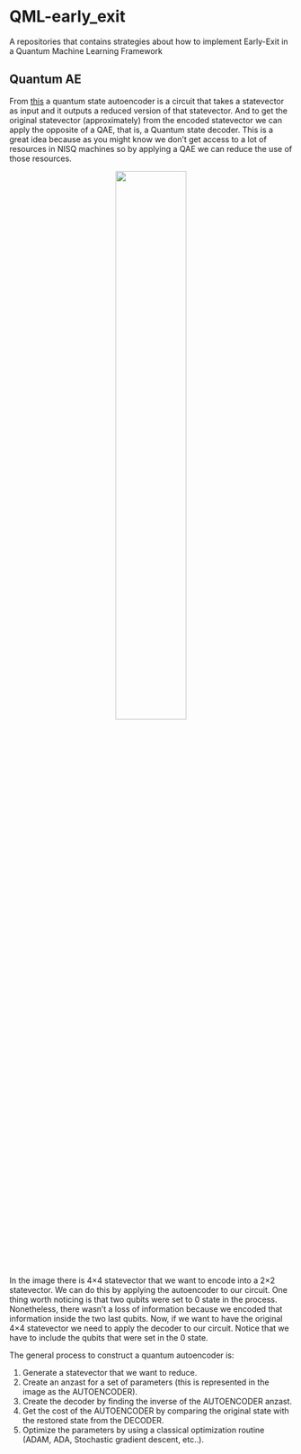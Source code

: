 # QML-early_exit
A repositories that contains strategies about how to implement Early-Exit in a Quantum Machine Learning Framework 

## Quantum AE
From [this](https://fullstackquantumcomputation.tech/blog/quantum-autoencoder/) a quantum state autoencoder is a circuit that takes a statevector as input and it outputs a reduced version of that statevector. And to get the original statevector (approximately) from the encoded statevector we can apply the opposite of a QAE, that is, a Quantum state decoder. This is a great idea because as you might know we don’t get access to a lot of resources in NISQ machines so by applying a QAE we can reduce the use of those resources.

<p align="center">
<img src= https://fullstackquantumcomputation.tech/assets/images/autoencoder/autoencoder.png style="width:50%;"/>
 </p>

In the image there is 4×4 statevector that we want to encode into a 2×2 statevector. We can do this by applying the autoencoder to our circuit. One thing worth noticing is that two qubits were set to 0 state in the process. Nonetheless, there wasn’t a loss of information because we encoded that information inside the two last qubits. Now, if we want to have the original 4×4 statevector we need to apply the decoder to our circuit. Notice that we have to include the qubits that were set in the 0 state.

The general process to construct a quantum autoencoder is:

1. Generate a statevector that we want to reduce.
2. Create an anzast for a set of parameters (this is represented in the image as the AUTOENCODER).
3. Create the decoder by finding the inverse of the AUTOENCODER anzast.
4. Get the cost of the AUTOENCODER by comparing the original state with the restored state from the DECODER.
5. Optimize the parameters by using a classical optimization routine (ADAM, ADA, Stochastic gradient descent, etc..).
